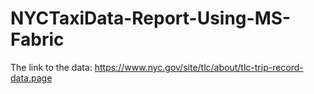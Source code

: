 # NYCTaxiData-Report-Using-MS-Fabric


The link to the data: https://www.nyc.gov/site/tlc/about/tlc-trip-record-data.page
